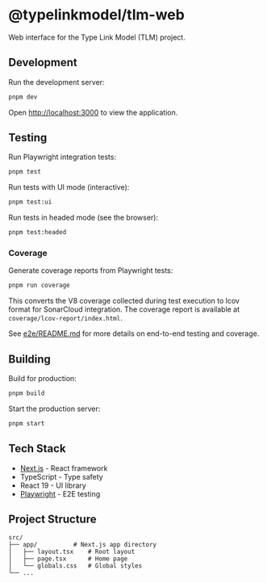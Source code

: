 # @typelinkmodel/tlm-web

Web interface for the Type Link Model (TLM) project.

## Development

Run the development server:

```bash
pnpm dev
```

Open [http://localhost:3000](http://localhost:3000) to view the application.

## Testing

Run Playwright integration tests:

```bash
pnpm test
```

Run tests with UI mode (interactive):

```bash
pnpm test:ui
```

Run tests in headed mode (see the browser):

```bash
pnpm test:headed
```

### Coverage

Generate coverage reports from Playwright tests:

```bash
pnpm run coverage
```

This converts the V8 coverage collected during test execution to lcov format for SonarCloud integration. The coverage report is available at `coverage/lcov-report/index.html`.

See [e2e/README.md](./e2e/README.md) for more details on end-to-end testing and coverage.

## Building

Build for production:

```bash
pnpm build
```

Start the production server:

```bash
pnpm start
```

## Tech Stack

- [Next.js](https://nextjs.org) - React framework
- TypeScript - Type safety
- React 19 - UI library
- [Playwright](https://playwright.dev) - E2E testing

## Project Structure

```
src/
├── app/          # Next.js app directory
│   ├── layout.tsx    # Root layout
│   ├── page.tsx      # Home page
│   └── globals.css   # Global styles
└── ...
```
